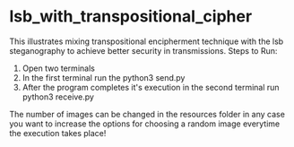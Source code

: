 # lsb_with_transpositional_cipher
This illustrates mixing transpositional encipherment technique with the lsb steganography to achieve better security in transmissions.
Steps to Run:
1. Open two terminals
2. In the first terminal run the python3 send.py
3. After the program completes it's execution in the second terminal run python3 receive.py

The number of images can be changed in the resources folder in any case you want to increase the options for choosing a random image everytime the execution takes place!
